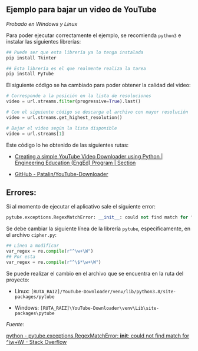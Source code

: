 ## Ejemplo para bajar un video de YouTube

*Probado en Windows y Linux*

Para poder ejecutar correctamente el ejemplo, se recomienda `python3` e instalar las siguientes librerías:

```python
## Puede ser que esta librería ya lo tenga instalada
pip install Tkinter

## Esta librería es el que realmente realiza la tarea
pip install PyTube
```

El siguiente código se ha cambiado para poder obtener la calidad del video:

```python
# Corresponde a la posición en la lista de resoluciones
video = url.streams.filter(progressive=True).last()

# Con el siguiente código se descarga el archivo con mayor resolución
video = url.streams.get_highest_resolution()

# Bajar el video según la lista disponible
video = url.streams[1]
```

Este código lo he obtenido de las siguientes rutas:

* [Creating a simple YouTube Video Downloader using Python | Engineering Education (EngEd) Program | Section](https://www.section.io/engineering-education/youtube-video-downloader-using-python/)

* [GitHub - Patalin/YouTube-Downloader](https://github.com/Patalin/YouTube-Downloader)

## Errores:

Si al momento de ejecutar el aplicativo sale el siguiente error:

```python
pytube.exceptions.RegexMatchError: __init__: could not find match for ^\w+\W
```

Se debe cambiar la siguiente línea de la librería `pytube`, específicamente, en el archivo `cipher.py`:

```python
## Línea a modificar
var_regex = re.compile(r"^\w+\W")
## Por esta
var_regex = re.compile(r"^\$*\w+\W")
```

Se puede realizar el cambio en el archivo que se encuentra en la ruta del proyecto:

* Linux: `[RUTA_RAIZ]/YouTube-Downloader/venv/lib/python3.8/site-packages/pytube`

* Windows: `[RUTA_RAIZ]\YouTube-Downloader\venv\Lib\site-packages\pytube`

*Fuente:*

[python - pytube.exceptions.RegexMatchError: __init__: could not find match for ^\w+\W - Stack Overflow](https://stackoverflow.com/questions/70776558/pytube-exceptions-regexmatcherror-init-could-not-find-match-for-w-w)
